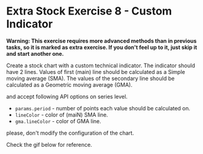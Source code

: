 # Extra Stock Exercise 8 - Custom Indicator

**Warning: This exercise requires more advanced methods than in previous tasks,
so it is marked as extra exercise. If you don't feel up to it, just skip it and
start another one.**

Create a stock chart with a custom technical indicator.
The indicator should have 2 lines. Values of first (main) line should be calculated as a Simple moving average (SMA).
The values of the secondary line should be calculated as a Geometric moving average (GMA).

 and accept following API options on series level.
 - `params.period` - number of points each value should be calculated on.
 - `lineColor` - color of (maiN) SMA line.
 - `gma.lineColor` - color of GMA line.

please, don't modify the configuration of the chart.

Check the gif below for reference.
